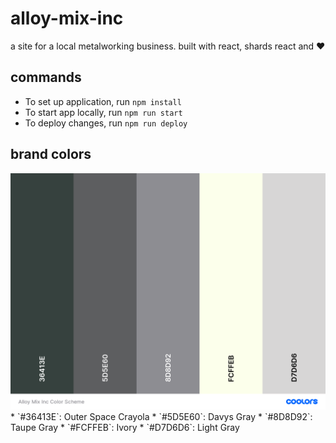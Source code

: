 # alloy-mix-inc
a site for a local metalworking business. built with react, shards react and ❤️

## commands
* To set up application, run `npm install`
* To start app locally, run `npm run start`
* To deploy changes, run `npm run deploy`

## brand colors
<img src="./public/color_scheme.png">
* `#36413E`: Outer Space Crayola
* `#5D5E60`: Davys Gray
* `#8D8D92`: Taupe Gray
* `#FCFFEB`: Ivory
* `#D7D6D6`: Light Gray
